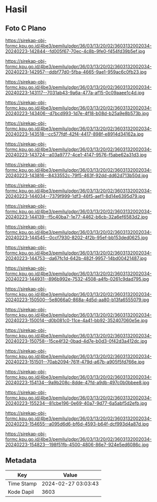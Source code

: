 # Hasil

## Foto C Plano

https://sirekap-obj-formc.kpu.go.id/4be3/pemilu/pdpr/36/03/13/20/02/3603132002034-20240223-142844--fd005f67-70ec-4c8b-9fe0-f454fd39b5ef.jpg

https://sirekap-obj-formc.kpu.go.id/4be3/pemilu/pdpr/36/03/13/20/02/3603132002034-20240223-142957--ddbf77d0-5fba-4665-9ae1-959ac6c0fb23.jpg

https://sirekap-obj-formc.kpu.go.id/4be3/pemilu/pdpr/36/03/13/20/02/3603132002034-20240223-143117--7031ab43-9a6a-477a-af15-0c09aaee1c4d.jpg

https://sirekap-obj-formc.kpu.go.id/4be3/pemilu/pdpr/36/03/13/20/02/3603132002034-20240223-143406--d7bcd993-1d7e-4f18-b08d-b25a9e8b573b.jpg

https://sirekap-obj-formc.kpu.go.id/4be3/pemilu/pdpr/36/03/13/20/02/3603132002034-20240223-143518--cc577fdf-42f4-4417-898f-e8914d34162a.jpg

https://sirekap-obj-formc.kpu.go.id/4be3/pemilu/pdpr/36/03/13/20/02/3603132002034-20240223-143724--a03a9777-4ce1-4147-9576-f5abe62a31d3.jpg

https://sirekap-obj-formc.kpu.go.id/4be3/pemilu/pdpr/36/03/13/20/02/3603132002034-20240223-143816--8433552c-79f5-463f-92dd-dd62d713b50d.jpg

https://sirekap-obj-formc.kpu.go.id/4be3/pemilu/pdpr/36/03/13/20/02/3603132002034-20240223-144034--7379f999-1df3-46f5-aef1-8d14e6395d79.jpg

https://sirekap-obj-formc.kpu.go.id/4be3/pemilu/pdpr/36/03/13/20/02/3603132002034-20240223-144139--f5c40ba7-1e77-4462-b6cb-32a6ef6583d2.jpg

https://sirekap-obj-formc.kpu.go.id/4be3/pemilu/pdpr/36/03/13/20/02/3603132002034-20240223-144545--0ccf7930-8202-4f2b-95ef-bb153ded0625.jpg

https://sirekap-obj-formc.kpu.go.id/4be3/pemilu/pdpr/36/03/13/20/02/3603132002034-20240223-144753--da67fc1d-642b-482f-9957-14bd00421487.jpg

https://sirekap-obj-formc.kpu.go.id/4be3/pemilu/pdpr/36/03/13/20/02/3603132002034-20240223-144931--896b992e-7532-4508-a4fb-0261c9dad795.jpg

https://sirekap-obj-formc.kpu.go.id/4be3/pemilu/pdpr/36/03/13/20/02/3603132002034-20240223-150500--5e8066a0-868a-4d5d-aa80-b13fa6555079.jpg

https://sirekap-obj-formc.kpu.go.id/4be3/pemilu/pdpr/36/03/13/20/02/3603132002034-20240223-150014--d0b081c0-11ce-4a41-bb92-352407060e5e.jpg

https://sirekap-obj-formc.kpu.go.id/4be3/pemilu/pdpr/36/03/13/20/02/3603132002034-20240223-150758--15ce4f32-0bad-4d7e-b0d3-0f42d3a412dc.jpg

https://sirekap-obj-formc.kpu.go.id/4be3/pemilu/pdpr/36/03/13/20/02/3603132002034-20240223-151501--70ab2094-761f-479d-a67b-a905f5fd766e.jpg

https://sirekap-obj-formc.kpu.go.id/4be3/pemilu/pdpr/36/03/13/20/02/3603132002034-20240223-154134--9a9b208c-8dde-47fd-a9db-497c0b0bbee8.jpg

https://sirekap-obj-formc.kpu.go.id/4be3/pemilu/pdpr/36/03/13/20/02/3603132002034-20240223-155234--81cbe196-0e69-40a7-9d77-6a5abf5d2efb.jpg

https://sirekap-obj-formc.kpu.go.id/4be3/pemilu/pdpr/36/03/13/20/02/3603132002034-20240223-154655--a095d6d6-bf6d-4593-b64f-dcf993d4a87d.jpg

https://sirekap-obj-formc.kpu.go.id/4be3/pemilu/pdpr/36/03/13/20/02/3603132002034-20240223-154823--198f51fb-4500-4806-86e7-924e5ed6086c.jpg


## Metadata

| Key        | Value               |
| ---------- | ------------------- |
| Time Stamp | 2024-02-27 03:03:43 |
| Kode Dapil | 3603                |



